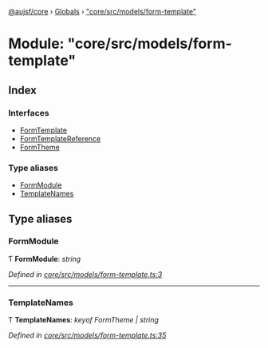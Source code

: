[@aujsf/core](../README.md) › [Globals](../globals.md) › ["core/src/models/form-template"](_core_src_models_form_template_.md)

# Module: "core/src/models/form-template"

## Index

### Interfaces

* [FormTemplate](../interfaces/_core_src_models_form_template_.formtemplate.md)
* [FormTemplateReference](../interfaces/_core_src_models_form_template_.formtemplatereference.md)
* [FormTheme](../interfaces/_core_src_models_form_template_.formtheme.md)

### Type aliases

* [FormModule](_core_src_models_form_template_.md#formmodule)
* [TemplateNames](_core_src_models_form_template_.md#templatenames)

## Type aliases

###  FormModule

Ƭ **FormModule**: *string*

*Defined in [core/src/models/form-template.ts:3](https://github.com/jbockle/au-jsonschema-form/blob/master/packages/core/src/models/form-template.ts#L3)*

___

###  TemplateNames

Ƭ **TemplateNames**: *keyof FormTheme | string*

*Defined in [core/src/models/form-template.ts:35](https://github.com/jbockle/au-jsonschema-form/blob/master/packages/core/src/models/form-template.ts#L35)*
